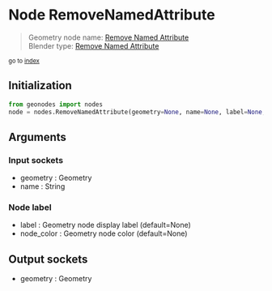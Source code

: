 
# Node RemoveNamedAttribute

> Geometry node name: [Remove Named Attribute](https://docs.blender.org/manual/en/latest/modeling/geometry_nodes/attribute/remove_named_attribute.html)<br>
  Blender type: [Remove Named Attribute](https://docs.blender.org/api/current/bpy.types.GeometryNodeRemoveAttribute.html)
  
<sub>go to [index](/docs/index.md)</sub>

## Initialization

```python
from geonodes import nodes
node = nodes.RemoveNamedAttribute(geometry=None, name=None, label=None, node_color=None)
```



## Arguments


### Input sockets

- geometry : Geometry
- name : String

### Node label

- label : Geometry node display label (default=None)
- node_color : Geometry node color (default=None)

## Output sockets

- geometry : Geometry
